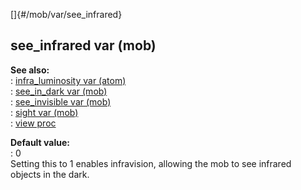[]{#/mob/var/see_infrared}    
## see_infrared var (mob)    
**See also:**    
:   [infra_luminosity var (atom)](/ref/atom/var/infra_luminosity.md)    
:   [see_in_dark var (mob)](/ref/mob/var/see_in_dark.md)    
:   [see_invisible var (mob)](/ref/mob/var/see_invisible.md)    
:   [sight var (mob)](/ref/mob/var/sight.md)    
:   [view proc](/ref/proc/view.md)    
<!-- -->    
**Default value:**    
:   0    
Setting this to 1 enables infravision, allowing the mob to see infrared    
objects in the dark.  